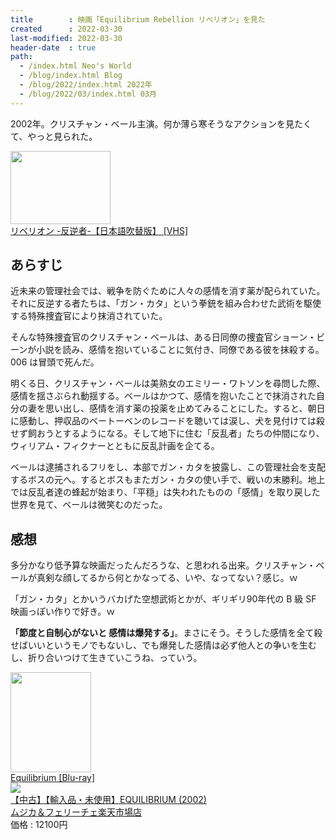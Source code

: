 ```yaml
---
title        : 映画「Equilibrium Rebellion リベリオン」を見た
created      : 2022-03-30
last-modified: 2022-03-30
header-date  : true
path:
  - /index.html Neo's World
  - /blog/index.html Blog
  - /blog/2022/index.html 2022年
  - /blog/2022/03/index.html 03月
---
```


2002年。クリスチャン・ベール主演。何か薄ら寒そうなアクションを見たくて、やっと見られた。

<div class="ad-amazon">
  <div class="ad-amazon-image">
    <a href="https://www.amazon.co.jp/dp/B0000C4GMZ?tag=neos21-22&amp;linkCode=osi&amp;th=1&amp;psc=1">
      <img src="https://m.media-amazon.com/images/I/518WciEBpRL._SL160_.jpg" width="160" height="117">
    </a>
  </div>
  <div class="ad-amazon-info">
    <div class="ad-amazon-title">
      <a href="https://www.amazon.co.jp/dp/B0000C4GMZ?tag=neos21-22&amp;linkCode=osi&amp;th=1&amp;psc=1">リベリオン -反逆者-【日本語吹替版】 [VHS]</a>
    </div>
  </div>
</div>

## あらすじ

近未来の管理社会では、戦争を防ぐために人々の感情を消す薬が配られていた。それに反逆する者たちは、「ガン・カタ」という拳銃を組み合わせた武術を駆使する特殊捜査官により抹消されていた。

そんな特殊捜査官のクリスチャン・ベールは、ある日同僚の捜査官ショーン・ビーンが小説を読み、感情を抱いていることに気付き、同僚である彼を抹殺する。006 は冒頭で死んだ。

明くる日、クリスチャン・ベールは美熟女のエミリー・ワトソンを尋問した際、感情を揺さぶられ動揺する。ベールはかつて、感情を抱いたことで抹消された自分の妻を思い出し、感情を消す薬の投薬を止めてみることにした。すると、朝日に感動し、押収品のベートーベンのレコードを聴いては涙し、犬を見付けては殺せず飼おうとするようになる。そして地下に住む「反乱者」たちの仲間になり、ウィリアム・フィクナーとともに反乱計画を企てる。

ベールは逮捕されるフリをし、本部でガン・カタを披露し、この管理社会を支配するボスの元へ。するとボスもまたガン・カタの使い手で、戦いの末勝利。地上では反乱者達の蜂起が始まり、「平穏」は失われたものの「感情」を取り戻した世界を見て、ベールは微笑むのだった。

## 感想

多分かなり低予算な映画だったんだろうな、と思われる出来。クリスチャン・ベールが真剣な顔してるから何とかなってる、いや、なってない？感じ。ｗ

「ガン・カタ」とかいうバカげた空想武術とかが、ギリギリ90年代の B 級 SF 映画っぽい作りで好き。ｗ

__「節度と自制心がないと 感情は爆発する」__。まさにそう。そうした感情を全て殺せばいいというモノでもないし、でも爆発した感情は必ず他人との争いを生むし、折り合いつけて生きていこうね、っていう。

<div class="ad-amazon">
  <div class="ad-amazon-image">
    <a href="https://www.amazon.co.jp/dp/B093R7XN4K?tag=neos21-22&amp;linkCode=osi&amp;th=1&amp;psc=1">
      <img src="https://m.media-amazon.com/images/I/51lERZrdxxS._SL160_.jpg" width="129" height="160">
    </a>
  </div>
  <div class="ad-amazon-info">
    <div class="ad-amazon-title">
      <a href="https://www.amazon.co.jp/dp/B093R7XN4K?tag=neos21-22&amp;linkCode=osi&amp;th=1&amp;psc=1">Equilibrium [Blu-ray]</a>
    </div>
  </div>
</div>

<div class="ad-rakuten">
  <div class="ad-rakuten-image">
    <a href="https://hb.afl.rakuten.co.jp/hgc/g00tk7a2.waxyc2fe.g00tk7a2.waxydf45/?pc=https%3A%2F%2Fitem.rakuten.co.jp%2Fmujica-felice%2Fb00005jlwn%2F&amp;m=http%3A%2F%2Fm.rakuten.co.jp%2Fmujica-felice%2Fi%2F10047814%2F">
      <img src="https://thumbnail.image.rakuten.co.jp/@0_mall/mujica-felice/cabinet/cedvd-5/b00005jlwn.jpg?_ex=128x128">
    </a>
  </div>
  <div class="ad-rakuten-info">
    <div class="ad-rakuten-title">
      <a href="https://hb.afl.rakuten.co.jp/hgc/g00tk7a2.waxyc2fe.g00tk7a2.waxydf45/?pc=https%3A%2F%2Fitem.rakuten.co.jp%2Fmujica-felice%2Fb00005jlwn%2F&amp;m=http%3A%2F%2Fm.rakuten.co.jp%2Fmujica-felice%2Fi%2F10047814%2F">【中古】【輸入品・未使用】EQUILIBRIUM (2002)</a>
    </div>
    <div class="ad-rakuten-shop">
      <a href="https://hb.afl.rakuten.co.jp/hgc/g00tk7a2.waxyc2fe.g00tk7a2.waxydf45/?pc=https%3A%2F%2Fwww.rakuten.co.jp%2Fmujica-felice%2F&amp;m=http%3A%2F%2Fm.rakuten.co.jp%2Fmujica-felice%2F">ムジカ＆フェリーチェ楽天市場店</a>
    </div>
    <div class="ad-rakuten-price">価格 : 12100円</div>
  </div>
</div>
